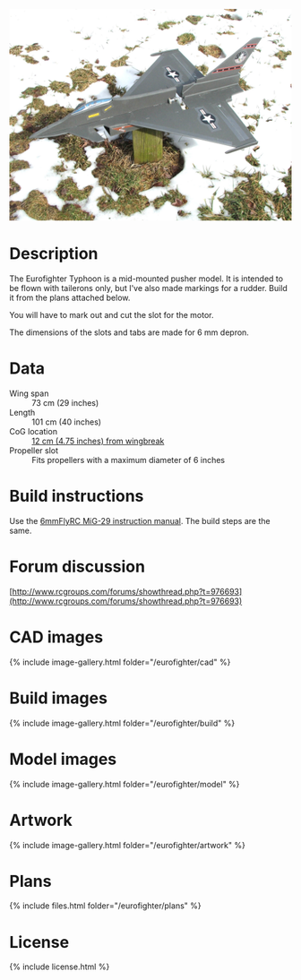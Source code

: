 ![Eurofighter](./27.jpg)

# Description

The Eurofighter Typhoon is a mid-mounted pusher model. It is intended to be flown with tailerons only, but I've also made markings for a rudder. Build it from the plans attached below.

You will have to mark out and cut the slot for the motor.

The dimensions of the slots and tabs are made for 6 mm depron.

# Data

<dl>
  <dt>Wing span</dt>
  <dd>73 cm (29 inches)</dd>
  <dt>Length</dt>
  <dd>101 cm (40 inches)</dd>
  <dt>CoG location</dt>
  <dd><a href="./cg.jpg">12 cm (4.75 inches) from wingbreak</a></dd>
  <dt>Propeller slot</dt>
  <dd>Fits propellers with a maximum diameter of 6 inches</dd>
</dl>

# Build instructions

Use the [6mmFlyRC MiG-29 instruction manual](../docs/quick-build-mig-29.pdf). The build steps are the same.

# Forum discussion

[http://www.rcgroups.com/forums/showthread.php?t=976693](http://www.rcgroups.com/forums/showthread.php?t=976693)

# CAD images

{% include image-gallery.html folder="/eurofighter/cad" %}

# Build images

{% include image-gallery.html folder="/eurofighter/build" %}

# Model images

{% include image-gallery.html folder="/eurofighter/model" %}

# Artwork

{% include image-gallery.html folder="/eurofighter/artwork" %}

# Plans

{% include files.html folder="/eurofighter/plans" %}

# License

{% include license.html %}

